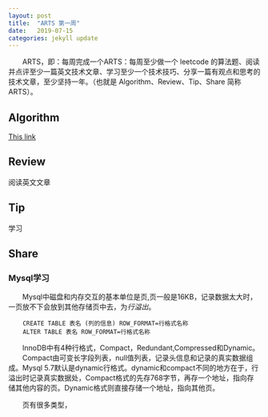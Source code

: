 ```yaml
---
layout: post
title:  "ARTS 第一周"
date:   2019-07-15 
categories: jekyll update
---
```

　　ARTS，即：每周完成一个ARTS：每周至少做一个 leetcode 的算法题、阅读并点评至少一篇英文技术文章、学习至少一个技术技巧、分享一篇有观点和思考的技术文章，至少坚持一年。（也就是 Algorithm、Review、Tip、Share 简称ARTS）。

## Algorithm

[This link](http://example.net/)

## Review

阅读英文文章

## Tip

学习

## Share

### Mysql学习

　　Mysql中磁盘和内存交互的基本单位是页,页一般是16KB，记录数据太大时，一页放不下会放到其他存储页中去，为*行溢出*。

```Mysql
    CREATE TABLE 表名 (列的信息) ROW_FORMAT=行格式名称
    ALTER TABLE 表名 ROW_FORMAT=行格式名称
```  

　　InnoDB中有4种行格式，Compact，Redundant,Compressed和Dynamic。  
　　Compact由可变长字段列表，null值列表，记录头信息和记录的真实数据组成。Mysql 5.7默认是dynamic行格式。dynamic和compact不同的地方在于，行溢出时记录真实数据处，Compact格式的先存768字节，再存一个地址，指向存储其他内容的页。Dynamic格式则直接存储一个地址，指向其他页。  

　　页有很多类型，
